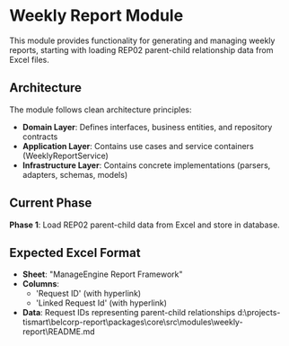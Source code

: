 # Weekly Report Module

This module provides functionality for generating and managing weekly reports, starting with loading REP02 parent-child relationship data from Excel files.

## Architecture

The module follows clean architecture principles:

- **Domain Layer**: Defines interfaces, business entities, and repository contracts
- **Application Layer**: Contains use cases and service containers (WeeklyReportService)
- **Infrastructure Layer**: Contains concrete implementations (parsers, adapters, schemas, models)

## Current Phase

**Phase 1**: Load REP02 parent-child data from Excel and store in database.

## Expected Excel Format

- **Sheet**: "ManageEngine Report Framework"
- **Columns**:
  - 'Request ID' (with hyperlink)
  - 'Linked Request Id' (with hyperlink)
- **Data**: Request IDs representing parent-child relationships</content>
<parameter name="filePath">d:\projects-tismart\belcorp-report\packages\core\src\modules\weekly-report\README.md
